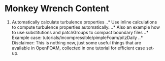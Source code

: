 # Monkey Wrench Content

1. Automatically calculate turbulence properties
..* Use inline calculations to compute turbulence properties automatically.
..* Also an example how to use substitutions and patchGroups to compact boundary
    files
..* Example case: tutorials/incompressible/pimpleFoam/pitzDaily
..* Disclaimer: This is nothing new, just some useful things that are available
    in OpenFOAM, collected in one tutorial for efficient case set-up.
